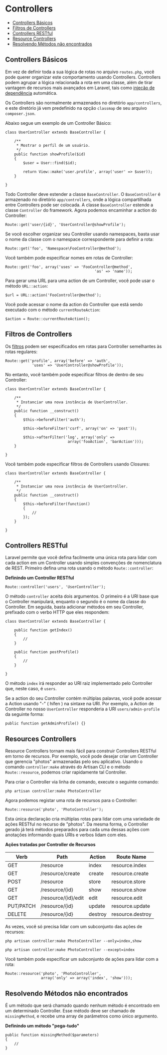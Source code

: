 # Controllers

- [Controllers Básicos](#basic-controllers)
- [Filtros de Controllers](#controller-filters)
- [Controllers RESTful](#restful-controllers)
- [Resource Controllers](#resource-controllers)
- [Resolvendo Métodos não encontrados](#handling-missing-methods)

<a name="basic-controllers"></a>
## Controllers Básicos

Em vez de definir toda a sua lógica de rotas no arquivo `routes.php`, você pode querer organizar este comportamento usando Controllers. Controllers podem agrupar a lógica relacionada a rota em uma classe, além de tirar vantagem de recursos mais avançados em Laravel, tais como [injeção de dependência](/docs/ioc) automática.

Os Controllers são normalmente armazenados no diretório `app/controllers`, e este diretório já vem predefinido na opção `classmap` de seu arquivo `composer.json`.

Abaixo segue um exemplo de um Controller Básico:


	class UserController extends BaseController {

		/**
		 * Mostrar o perfil de um usuário.
		 */
		public function showProfile($id)
		{
			$user = User::find($id);

			return View::make('user.profile', array('user' => $user));
		}

	}

Todo Controller deve estender a classe `BaseController`. O `BaseController` é armazenado no diretório `app/controllers`, onde a lógica compartilhada entre Controllers pode ser colocada. A classe `BaseController` estende a classe `Controller` do framework. Agora podemos encaminhar a action do Controller:

	Route::get('user/{id}', 'UserController@showProfile');

Se você escolher organizar seu Controller usando namespaces, basta usar o nome da classe com o namespace correspondente para definir a rota:

	Route::get('foo', 'Namespace\FooController@method');

Você também pode especificar nomes em rotas de Controller:

	Route::get('foo', array('uses' => 'FooController@method',
											'as' => 'name'));

Para gerar uma URL para uma action de um Controller, você pode usar o método `URL::action`:

	$url = URL::action('FooController@method');

Você pode acessar o nome da action do Controller que está sendo executado com o método `currentRouteAction`:

	$action = Route::currentRouteAction();

<a name="controller-filters"></a>
## Filtros de Controllers

Os [filtros](/docs/routing#route-filters) podem ser especificados em rotas para Controller semelhantes às rotas regulares:

	Route::get('profile', array('before' => 'auth',
				'uses' => 'UserController@showProfile'));

No entanto, você também pode especificar filtros de dentro de seu Controller:

	class UserController extends BaseController {

		/**
		 * Instanciar uma nova instância de UserController.
		 */
		public function __construct()
		{
			$this->beforeFilter('auth');

			$this->beforeFilter('csrf', array('on' => 'post'));

			$this->afterFilter('log', array('only' =>
								array('fooAction', 'barAction')));
		}

	}

Você também pode especificar filtros de Controllers usando Closures:

	class UserController extends BaseController {

		/**
		 * Instanciar uma nova instância de UserController.
		 */
		public function __construct()
		{
			$this->beforeFilter(function()
			{
				//
			});
		}

	}

<a name="restful-controllers"></a>
## Controllers RESTful

Laravel permite que você defina facilmente uma única rota para lidar com cada action em um Controller usando simples convenções de nomenclatura de REST. Primeiro defina uma rota usando o método `Route::controller`:


**Definindo um Controller RESTful**

	Route::controller('users', 'UserController');

O método `controller` aceita dois argumentos. O primeiro é a URI base que o Controller manipulará, enquanto o segundo é o nome da classe do Controller. Em seguida, basta adicionar métodos em seu Controller, prefixado com o verbo HTTP que eles respondem:

	class UserController extends BaseController {

		public function getIndex()
		{
			//
		}

		public function postProfile()
		{
			//
		}

	}

O método `index` irá responder ao URI raiz implementado pelo Controller que, neste caso, é `users`.

Se a action do seu Controller contém múltiplas palavras, você pode acessar a Action usando "-" ( hífen ) na sintaxe na URI. Por exemplo, a Action de Controller no nosso `UserController` responderia a URI `users/admin-profile` da seguinte forma:

	public function getAdminProfile() {}

<a name="resource-controllers"></a>
## Resources Controllers

Resource Controllers tornam mais fácil para construir Controllers RESTful em torno de recursos. Por exemplo, você pode desejar criar um Controller que gerencia "photos" armazenadas pelo seu aplicativo. Usando o comando `controller:make` através do Artisan CLI e o método `Route::resource`, podemos criar rapidamente tal Controller.

Para criar o Controller via linha de comando, execute o seguinte comando:

	php artisan controller:make PhotoController

Agora podemos registar uma rota de recursos para o Controller:

	Route::resource('photo', 'PhotoController');

Esta única declaração cria múltiplas rotas para lidar com uma variedade de ações RESTful no recurso de "photos". Da mesma forma, o Controller gerado já terá métodos preparados para cada uma dessas ações com anotações informando quais URIs e verbos lidam com eles.

**Ações tratadas por Controller de Recursos**

Verb      | Path                  | Action       | Route Name
----------|-----------------------|--------------|---------------------
GET       | /resource             | index        | resource.index
GET       | /resource/create      | create       | resource.create
POST      | /resource             | store        | resource.store
GET       | /resource/{id}        | show         | resource.show
GET       | /resource/{id}/edit   | edit         | resource.edit
PUT/PATCH | /resource/{id}        | update       | resource.update
DELETE    | /resource/{id}        | destroy      | resource.destroy

As vezes, você só precisa lidar com um subconjunto das ações de recursos:

	php artisan controller:make PhotoController --only=index,show

	php artisan controller:make PhotoController --except=index

Você também pode especificar um subconjunto de ações para lidar com a rota:

	Route::resource('photo', 'PhotoController',
					array('only' => array('index', 'show')));

<a name="handling-missing-methods"></a>
## Resolvendo Métodos não encontrados

É um método que será chamado quando nenhum método é encontrado em um determinado Controller. Esse método deve ser chamado de `missingMethod`, e recebe uma array de parâmetros como único argumento.

**Definindo um método "pega-tudo"**

	public function missingMethod($parameters)
	{
		//
	}
